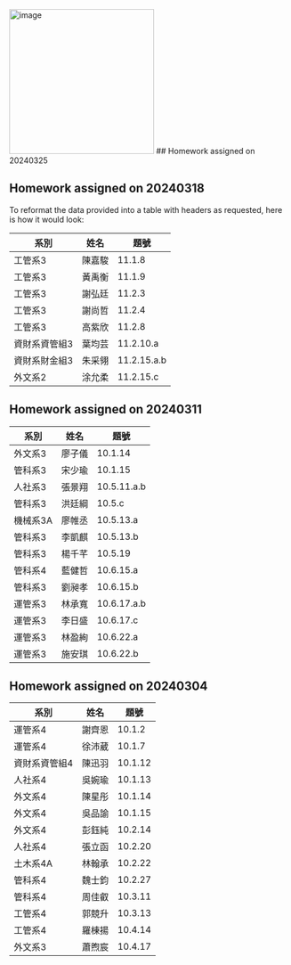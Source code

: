 <img width="260" alt="image" src="https://github.com/HWTeng-Course/202402-Statistics/assets/55239313/8390fc3b-26be-4261-82a3-fd420c70755a">
## Homework assigned on 20240325



## Homework assigned on 20240318


To reformat the data provided into a table with headers as requested, here is how it would look:

| 系別         | 姓名   | 題號        |
|--------------|--------|-------------|
| 工管系3      | 陳嘉駿 | 11.1.8      |
| 工管系3      | 黃禹衡 | 11.1.9      |
| 工管系3      | 謝弘廷 | 11.2.3      |
| 工管系3      | 謝尚哲 | 11.2.4      |
| 工管系3      | 高紫欣 | 11.2.8      |
| 資財系資管組3 | 葉均芸 | 11.2.10.a   |
| 資財系財金組3 | 朱采翎 | 11.2.15.a.b |
|外文系2	|涂允柔	|11.2.15.c|


## Homework assigned on 20240311

| 系別   | 姓名 | 題號        |
|--------|------|-------------|
| 外文系3 | 廖子儀 | 10.1.14      |
| 管科系3 | 宋少瑜 | 10.1.15      |
| 人社系3 | 張景翔 | 10.5.11.a.b  |
| 管科系3 | 洪廷綱 | 10.5.c       |
| 機械系3A | 廖帷丞 | 10.5.13.a    |
| 管科系3 | 李凱麒 | 10.5.13.b    |
| 管科系3 | 楊千芊 | 10.5.19      |
| 管科系4 | 藍健哲 | 10.6.15.a    |
| 管科系3 | 劉昶孝 | 10.6.15.b    |
| 運管系3 | 林承寬 | 10.6.17.a.b  |
| 運管系3 | 李日盛 | 10.6.17.c    |
| 運管系3 | 林盈絢 | 10.6.22.a    |
| 運管系3 | 施安琪 | 10.6.22.b    |


## Homework assigned on 20240304

| 系別         | 姓名 |  題號   |
|--------------|------|---------|
| 運管系4      | 謝齊恩 | 10.1.2  |
| 運管系4      | 徐沛葳 | 10.1.7  |
| 資財系資管組4 | 陳迅羽 | 10.1.12 |
| 人社系4      | 吳婉瑜 | 10.1.13 |
| 外文系4      | 陳星彤 | 10.1.14 |
| 外文系4      | 吳品諭 | 10.1.15 |
| 外文系4      | 彭鈺純 | 10.2.14 |
| 人社系4      | 張立函 | 10.2.20 |
| 土木系4A     | 林翰承 | 10.2.22 |
| 管科系4      | 魏士鈞 | 10.2.27 |
| 管科系4      | 周佳叡 | 10.3.11 |
| 工管系4      | 郭競升 | 10.3.13 |
| 工管系4      | 羅棟揚 | 10.4.14 |
| 外文系3      | 蕭煦宸 | 10.4.17 |




